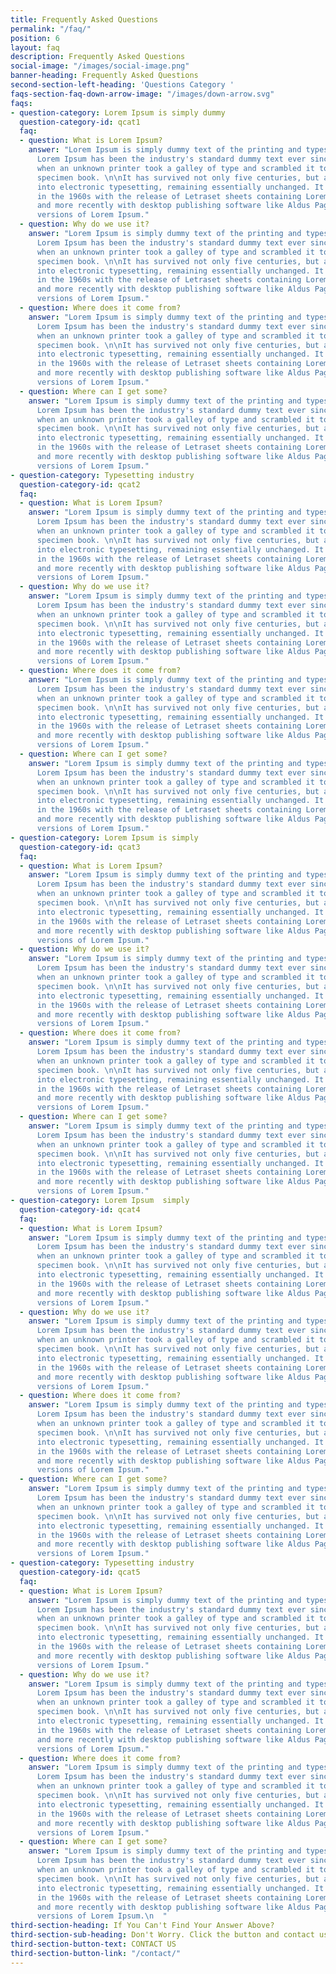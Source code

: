 ```yaml
---
title: Frequently Asked Questions
permalink: "/faq/"
position: 6
layout: faq
description: Frequently Asked Questions
social-image: "/images/social-image.png"
banner-heading: Frequently Asked Questions
second-section-left-heading: 'Questions Category '
faqs-section-faq-down-arrow-image: "/images/down-arrow.svg"
faqs:
- question-category: Lorem Ipsum is simply dummy
  question-category-id: qcat1
  faq:
  - question: What is Lorem Ipsum?
    answer: "Lorem Ipsum is simply dummy text of the printing and typesetting industry.
      Lorem Ipsum has been the industry's standard dummy text ever since the 1500s,
      when an unknown printer took a galley of type and scrambled it to make a type
      specimen book. \n\nIt has survived not only five centuries, but also the leap
      into electronic typesetting, remaining essentially unchanged. It was popularised
      in the 1960s with the release of Letraset sheets containing Lorem Ipsum passages,
      and more recently with desktop publishing software like Aldus PageMaker including
      versions of Lorem Ipsum."
  - question: Why do we use it?
    answer: "Lorem Ipsum is simply dummy text of the printing and typesetting industry.
      Lorem Ipsum has been the industry's standard dummy text ever since the 1500s,
      when an unknown printer took a galley of type and scrambled it to make a type
      specimen book. \n\nIt has survived not only five centuries, but also the leap
      into electronic typesetting, remaining essentially unchanged. It was popularised
      in the 1960s with the release of Letraset sheets containing Lorem Ipsum passages,
      and more recently with desktop publishing software like Aldus PageMaker including
      versions of Lorem Ipsum."
  - question: Where does it come from?
    answer: "Lorem Ipsum is simply dummy text of the printing and typesetting industry.
      Lorem Ipsum has been the industry's standard dummy text ever since the 1500s,
      when an unknown printer took a galley of type and scrambled it to make a type
      specimen book. \n\nIt has survived not only five centuries, but also the leap
      into electronic typesetting, remaining essentially unchanged. It was popularised
      in the 1960s with the release of Letraset sheets containing Lorem Ipsum passages,
      and more recently with desktop publishing software like Aldus PageMaker including
      versions of Lorem Ipsum."
  - question: Where can I get some?
    answer: "Lorem Ipsum is simply dummy text of the printing and typesetting industry.
      Lorem Ipsum has been the industry's standard dummy text ever since the 1500s,
      when an unknown printer took a galley of type and scrambled it to make a type
      specimen book. \n\nIt has survived not only five centuries, but also the leap
      into electronic typesetting, remaining essentially unchanged. It was popularised
      in the 1960s with the release of Letraset sheets containing Lorem Ipsum passages,
      and more recently with desktop publishing software like Aldus PageMaker including
      versions of Lorem Ipsum."
- question-category: Typesetting industry
  question-category-id: qcat2
  faq:
  - question: What is Lorem Ipsum?
    answer: "Lorem Ipsum is simply dummy text of the printing and typesetting industry.
      Lorem Ipsum has been the industry's standard dummy text ever since the 1500s,
      when an unknown printer took a galley of type and scrambled it to make a type
      specimen book. \n\nIt has survived not only five centuries, but also the leap
      into electronic typesetting, remaining essentially unchanged. It was popularised
      in the 1960s with the release of Letraset sheets containing Lorem Ipsum passages,
      and more recently with desktop publishing software like Aldus PageMaker including
      versions of Lorem Ipsum."
  - question: Why do we use it?
    answer: "Lorem Ipsum is simply dummy text of the printing and typesetting industry.
      Lorem Ipsum has been the industry's standard dummy text ever since the 1500s,
      when an unknown printer took a galley of type and scrambled it to make a type
      specimen book. \n\nIt has survived not only five centuries, but also the leap
      into electronic typesetting, remaining essentially unchanged. It was popularised
      in the 1960s with the release of Letraset sheets containing Lorem Ipsum passages,
      and more recently with desktop publishing software like Aldus PageMaker including
      versions of Lorem Ipsum."
  - question: Where does it come from?
    answer: "Lorem Ipsum is simply dummy text of the printing and typesetting industry.
      Lorem Ipsum has been the industry's standard dummy text ever since the 1500s,
      when an unknown printer took a galley of type and scrambled it to make a type
      specimen book. \n\nIt has survived not only five centuries, but also the leap
      into electronic typesetting, remaining essentially unchanged. It was popularised
      in the 1960s with the release of Letraset sheets containing Lorem Ipsum passages,
      and more recently with desktop publishing software like Aldus PageMaker including
      versions of Lorem Ipsum."
  - question: Where can I get some?
    answer: "Lorem Ipsum is simply dummy text of the printing and typesetting industry.
      Lorem Ipsum has been the industry's standard dummy text ever since the 1500s,
      when an unknown printer took a galley of type and scrambled it to make a type
      specimen book. \n\nIt has survived not only five centuries, but also the leap
      into electronic typesetting, remaining essentially unchanged. It was popularised
      in the 1960s with the release of Letraset sheets containing Lorem Ipsum passages,
      and more recently with desktop publishing software like Aldus PageMaker including
      versions of Lorem Ipsum."
- question-category: Lorem Ipsum is simply
  question-category-id: qcat3
  faq:
  - question: What is Lorem Ipsum?
    answer: "Lorem Ipsum is simply dummy text of the printing and typesetting industry.
      Lorem Ipsum has been the industry's standard dummy text ever since the 1500s,
      when an unknown printer took a galley of type and scrambled it to make a type
      specimen book. \n\nIt has survived not only five centuries, but also the leap
      into electronic typesetting, remaining essentially unchanged. It was popularised
      in the 1960s with the release of Letraset sheets containing Lorem Ipsum passages,
      and more recently with desktop publishing software like Aldus PageMaker including
      versions of Lorem Ipsum."
  - question: Why do we use it?
    answer: "Lorem Ipsum is simply dummy text of the printing and typesetting industry.
      Lorem Ipsum has been the industry's standard dummy text ever since the 1500s,
      when an unknown printer took a galley of type and scrambled it to make a type
      specimen book. \n\nIt has survived not only five centuries, but also the leap
      into electronic typesetting, remaining essentially unchanged. It was popularised
      in the 1960s with the release of Letraset sheets containing Lorem Ipsum passages,
      and more recently with desktop publishing software like Aldus PageMaker including
      versions of Lorem Ipsum."
  - question: Where does it come from?
    answer: "Lorem Ipsum is simply dummy text of the printing and typesetting industry.
      Lorem Ipsum has been the industry's standard dummy text ever since the 1500s,
      when an unknown printer took a galley of type and scrambled it to make a type
      specimen book. \n\nIt has survived not only five centuries, but also the leap
      into electronic typesetting, remaining essentially unchanged. It was popularised
      in the 1960s with the release of Letraset sheets containing Lorem Ipsum passages,
      and more recently with desktop publishing software like Aldus PageMaker including
      versions of Lorem Ipsum."
  - question: Where can I get some?
    answer: "Lorem Ipsum is simply dummy text of the printing and typesetting industry.
      Lorem Ipsum has been the industry's standard dummy text ever since the 1500s,
      when an unknown printer took a galley of type and scrambled it to make a type
      specimen book. \n\nIt has survived not only five centuries, but also the leap
      into electronic typesetting, remaining essentially unchanged. It was popularised
      in the 1960s with the release of Letraset sheets containing Lorem Ipsum passages,
      and more recently with desktop publishing software like Aldus PageMaker including
      versions of Lorem Ipsum."
- question-category: Lorem Ipsum  simply
  question-category-id: qcat4
  faq:
  - question: What is Lorem Ipsum?
    answer: "Lorem Ipsum is simply dummy text of the printing and typesetting industry.
      Lorem Ipsum has been the industry's standard dummy text ever since the 1500s,
      when an unknown printer took a galley of type and scrambled it to make a type
      specimen book. \n\nIt has survived not only five centuries, but also the leap
      into electronic typesetting, remaining essentially unchanged. It was popularised
      in the 1960s with the release of Letraset sheets containing Lorem Ipsum passages,
      and more recently with desktop publishing software like Aldus PageMaker including
      versions of Lorem Ipsum."
  - question: Why do we use it?
    answer: "Lorem Ipsum is simply dummy text of the printing and typesetting industry.
      Lorem Ipsum has been the industry's standard dummy text ever since the 1500s,
      when an unknown printer took a galley of type and scrambled it to make a type
      specimen book. \n\nIt has survived not only five centuries, but also the leap
      into electronic typesetting, remaining essentially unchanged. It was popularised
      in the 1960s with the release of Letraset sheets containing Lorem Ipsum passages,
      and more recently with desktop publishing software like Aldus PageMaker including
      versions of Lorem Ipsum."
  - question: Where does it come from?
    answer: "Lorem Ipsum is simply dummy text of the printing and typesetting industry.
      Lorem Ipsum has been the industry's standard dummy text ever since the 1500s,
      when an unknown printer took a galley of type and scrambled it to make a type
      specimen book. \n\nIt has survived not only five centuries, but also the leap
      into electronic typesetting, remaining essentially unchanged. It was popularised
      in the 1960s with the release of Letraset sheets containing Lorem Ipsum passages,
      and more recently with desktop publishing software like Aldus PageMaker including
      versions of Lorem Ipsum."
  - question: Where can I get some?
    answer: "Lorem Ipsum is simply dummy text of the printing and typesetting industry.
      Lorem Ipsum has been the industry's standard dummy text ever since the 1500s,
      when an unknown printer took a galley of type and scrambled it to make a type
      specimen book. \n\nIt has survived not only five centuries, but also the leap
      into electronic typesetting, remaining essentially unchanged. It was popularised
      in the 1960s with the release of Letraset sheets containing Lorem Ipsum passages,
      and more recently with desktop publishing software like Aldus PageMaker including
      versions of Lorem Ipsum."
- question-category: Typesetting industry
  question-category-id: qcat5
  faq:
  - question: What is Lorem Ipsum?
    answer: "Lorem Ipsum is simply dummy text of the printing and typesetting industry.
      Lorem Ipsum has been the industry's standard dummy text ever since the 1500s,
      when an unknown printer took a galley of type and scrambled it to make a type
      specimen book. \n\nIt has survived not only five centuries, but also the leap
      into electronic typesetting, remaining essentially unchanged. It was popularised
      in the 1960s with the release of Letraset sheets containing Lorem Ipsum passages,
      and more recently with desktop publishing software like Aldus PageMaker including
      versions of Lorem Ipsum."
  - question: Why do we use it?
    answer: "Lorem Ipsum is simply dummy text of the printing and typesetting industry.
      Lorem Ipsum has been the industry's standard dummy text ever since the 1500s,
      when an unknown printer took a galley of type and scrambled it to make a type
      specimen book. \n\nIt has survived not only five centuries, but also the leap
      into electronic typesetting, remaining essentially unchanged. It was popularised
      in the 1960s with the release of Letraset sheets containing Lorem Ipsum passages,
      and more recently with desktop publishing software like Aldus PageMaker including
      versions of Lorem Ipsum."
  - question: Where does it come from?
    answer: "Lorem Ipsum is simply dummy text of the printing and typesetting industry.
      Lorem Ipsum has been the industry's standard dummy text ever since the 1500s,
      when an unknown printer took a galley of type and scrambled it to make a type
      specimen book. \n\nIt has survived not only five centuries, but also the leap
      into electronic typesetting, remaining essentially unchanged. It was popularised
      in the 1960s with the release of Letraset sheets containing Lorem Ipsum passages,
      and more recently with desktop publishing software like Aldus PageMaker including
      versions of Lorem Ipsum."
  - question: Where can I get some?
    answer: "Lorem Ipsum is simply dummy text of the printing and typesetting industry.
      Lorem Ipsum has been the industry's standard dummy text ever since the 1500s,
      when an unknown printer took a galley of type and scrambled it to make a type
      specimen book. \n\nIt has survived not only five centuries, but also the leap
      into electronic typesetting, remaining essentially unchanged. It was popularised
      in the 1960s with the release of Letraset sheets containing Lorem Ipsum passages,
      and more recently with desktop publishing software like Aldus PageMaker including
      versions of Lorem Ipsum.\n  "
third-section-heading: If You Can't Find Your Answer Above?
third-section-sub-heading: Don't Worry. Click the button and contact us directly.
third-section-button-text: CONTACT US
third-section-button-link: "/contact/"
---
```


